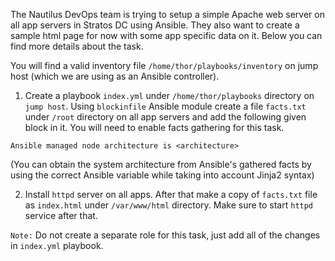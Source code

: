 The Nautilus DevOps team is trying to setup a simple Apache web server on all app servers in Stratos DC using Ansible. They also want to create a sample html page for now with some app specific data on it. Below you can find more details about the task.


You will find a valid inventory file `/home/thor/playbooks/inventory` on jump host (which we are using as an Ansible controller).


1. Create a playbook `index.yml` under `/home/thor/playbooks` directory on `jump host`. Using `blockinfile` Ansible module create a file `facts.txt` under `/root` directory on all app servers and add the following given block in it. You will need to enable facts gathering for this task.

`Ansible managed node architecture is <architecture>`


(You can obtain the system architecture from Ansible's gathered facts by using the correct Ansible variable while taking into account Jinja2 syntax)


2. Install `httpd` server on all apps. After that make a copy of `facts.txt` file as `index.html` under `/var/www/html` directory. Make sure to start `httpd` service after that.

`Note:` Do not create a separate role for this task, just add all of the changes in `index.yml` playbook.